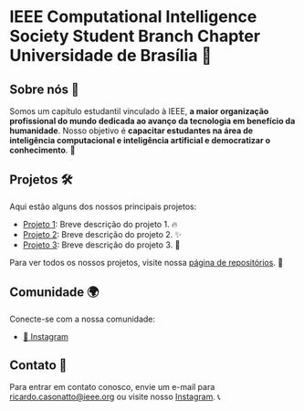 # IEEE Computational Intelligence Society Student Branch Chapter Universidade de Brasília 🚀

## Sobre nós 👋

Somos um capítulo estudantil vinculado à IEEE, **a maior organização profissional do mundo dedicada ao avanço da tecnologia em benefício da humanidade**. Nosso objetivo é **capacitar estudantes na área de inteligência computacional e inteligência artificial e democratizar o conhecimento**. 🎯

## Projetos 🛠️

Aqui estão alguns dos nossos principais projetos:

- [Projeto 1](URL_PROJETO1): Breve descrição do projeto 1. 🔥
- [Projeto 2](URL_PROJETO2): Breve descrição do projeto 2. ✨
- [Projeto 3](URL_PROJETO3): Breve descrição do projeto 3. 🚀

Para ver todos os nossos projetos, visite nossa [página de repositórios](URL_DA_PÁGINA_DE_REPOS). 📂

## Comunidade 🌍

Conecte-se com a nossa comunidade:

- [📸 Instagram](https://www.instagram.com/ieeecisunb/)

## Contato 📧

Para entrar em contato conosco, envie um e-mail para [ricardo.casonatto@ieee.org](mailto:ricardo.casonatto@ieee.org) ou visite nosso [Instagram](https://www.instagram.com/ieeecisunb/). 📞

